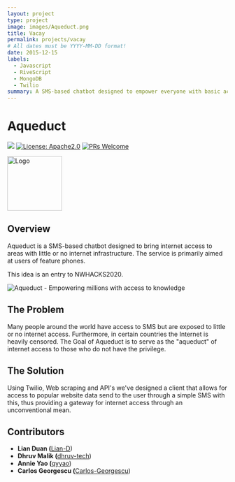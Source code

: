 ```yaml
---
layout: project
type: project
image: images/Aqueduct.png
title: Vacay
permalink: projects/vacay
# All dates must be YYYY-MM-DD format!
date: 2015-12-15
labels:
  - Javascript
  - RiveScript
  - MongoDB
  - Twilio
summary: A SMS-based chatbot designed to empower everyone with basic access to the internet; Developed during ⚡nwHacks 2020.
---
```


# Aqueduct

![](https://api.travis-ci.org/Lian-D/Summary.JS.svg?branch=master) [![License: Apache2.0](https://img.shields.io/badge/License-Apache%202.0-yellow.svg)](https://opensource.org/licenses/MIT)
[![PRs Welcome](https://img.shields.io/badge/PRs-welcome-brightgreen.svg?style=flat-square)](http://makeapullrequest.com)

 <img src="https://i.imgur.com/5HjpNj6.png" title="Logo" height="125px"/>

## Overview
Aqueduct is a SMS-based chatbot designed to bring internet access to areas with little or no internet infrastructure. The service is primarily aimed at users of feature phones.

This idea is an entry to NWHACKS2020.

<img src="https://imgur.com/eftFdNH.png" title="Aqueduct - Empowering millions with access to knowledge"/>

## The Problem
Many people around the world have access to SMS but are exposed to little or no internet access. Furthermore, in certain countries the Internet is heavily censored.
The Goal of Aqueduct is to serve as the "aqueduct" of internet access to those who do not have the privilege.

## The Solution
Using Twilio, Web scraping and API's we've designed a client that allows for access to popular website data send to the user through a simple SMS
with this, thus providing a gateway for internet access through an unconventional mean.

## Contributors
<ul>
 <li><b>Lian Duan (</b><a href="https://github.com/Lian-D">Lian-D</a>)</li>
 <li><b>Dhruv Malik (</b><a href="https://github.com/dhruv-tech">dhruv-tech</a>)</li>
 <li><b>Annie Yao (</b><a href="https://github.com/qyyao">qyyao</a>)</li>
 <li><b>Carlos Georgescu (</b><a href="https://github.com/Carlos-Georgescu">Carlos-Georgescu</a>)</li>
</ul>

